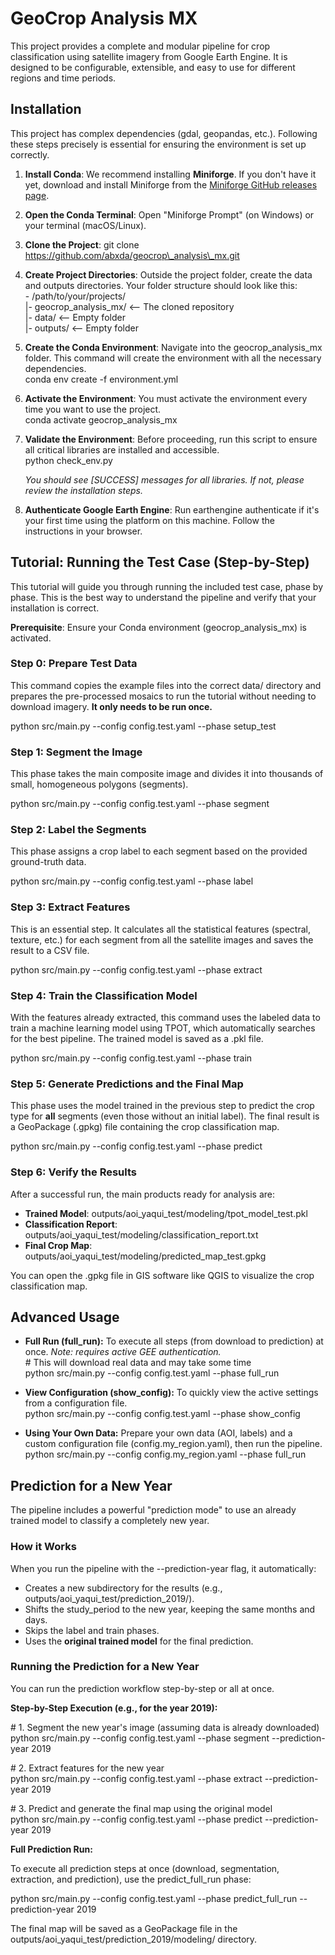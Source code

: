 # **GeoCrop Analysis MX**

This project provides a complete and modular pipeline for crop classification using satellite imagery from Google Earth Engine. It is designed to be configurable, extensible, and easy to use for different regions and time periods.

## **Installation**

This project has complex dependencies (gdal, geopandas, etc.). Following these steps precisely is essential for ensuring the environment is set up correctly.

1. **Install Conda**: We recommend installing **Miniforge**. If you don't have it yet, download and install Miniforge from the [Miniforge GitHub releases page](https://github.com/conda-forge/miniforge/releases).  
2. **Open the Conda Terminal**: Open "Miniforge Prompt" (on Windows) or your terminal (macOS/Linux).  
3. **Clone the Project**: git clone https://github.com/abxda/geocrop\_analysis\_mx.git  
4. **Create Project Directories**: Outside the project folder, create the data and outputs directories. Your folder structure should look like this:  
  \- /path/to/your/projects/  
     |- geocrop\_analysis\_mx/  \<-- The cloned repository  
     |- data/                 \<-- Empty folder  
     |- outputs/              \<-- Empty folder

5. **Create the Conda Environment**: Navigate into the geocrop\_analysis\_mx folder. This command will create the environment with all the necessary dependencies.  
   conda env create \-f environment.yml

6. **Activate the Environment**: You must activate the environment every time you want to use the project.  
   conda activate geocrop\_analysis\_mx

7. **Validate the Environment**: Before proceeding, run this script to ensure all critical libraries are installed and accessible.  
   python check\_env.py

   *You should see \[SUCCESS\] messages for all libraries. If not, please review the installation steps.*  
8. **Authenticate Google Earth Engine**: Run earthengine authenticate if it's your first time using the platform on this machine. Follow the instructions in your browser.

## **Tutorial: Running the Test Case (Step-by-Step)**

This tutorial will guide you through running the included test case, phase by phase. This is the best way to understand the pipeline and verify that your installation is correct.

**Prerequisite**: Ensure your Conda environment (geocrop\_analysis\_mx) is activated.

### **Step 0: Prepare Test Data**

This command copies the example files into the correct data/ directory and prepares the pre-processed mosaics to run the tutorial without needing to download imagery. **It only needs to be run once.**

python src/main.py \--config config.test.yaml \--phase setup\_test

### **Step 1: Segment the Image**

This phase takes the main composite image and divides it into thousands of small, homogeneous polygons (segments).

python src/main.py \--config config.test.yaml \--phase segment

### **Step 2: Label the Segments**

This phase assigns a crop label to each segment based on the provided ground-truth data.

python src/main.py \--config config.test.yaml \--phase label

### **Step 3: Extract Features**

This is an essential step. It calculates all the statistical features (spectral, texture, etc.) for each segment from all the satellite images and saves the result to a CSV file.

python src/main.py \--config config.test.yaml \--phase extract

### **Step 4: Train the Classification Model**

With the features already extracted, this command uses the labeled data to train a machine learning model using TPOT, which automatically searches for the best pipeline. The trained model is saved as a .pkl file.

python src/main.py \--config config.test.yaml \--phase train

### **Step 5: Generate Predictions and the Final Map**

This phase uses the model trained in the previous step to predict the crop type for **all** segments (even those without an initial label). The final result is a GeoPackage (.gpkg) file containing the crop classification map.

python src/main.py \--config config.test.yaml \--phase predict

### **Step 6: Verify the Results**

After a successful run, the main products ready for analysis are:

* **Trained Model**: outputs/aoi\_yaqui\_test/modeling/tpot\_model\_test.pkl  
* **Classification Report**: outputs/aoi\_yaqui\_test/modeling/classification\_report.txt  
* **Final Crop Map**: outputs/aoi\_yaqui\_test/modeling/predicted\_map\_test.gpkg

You can open the .gpkg file in GIS software like QGIS to visualize the crop classification map.

## **Advanced Usage**

* **Full Run (full\_run):** To execute all steps (from download to prediction) at once. *Note: requires active GEE authentication.*  
  \# This will download real data and may take some time  
  python src/main.py \--config config.test.yaml \--phase full\_run

* **View Configuration (show\_config):** To quickly view the active settings from a configuration file.  
  python src/main.py \--config config.test.yaml \--phase show\_config

* **Using Your Own Data:** Prepare your own data (AOI, labels) and a custom configuration file (config.my\_region.yaml), then run the pipeline.  
  python src/main.py \--config config.my\_region.yaml \--phase full\_run

## **Prediction for a New Year**

The pipeline includes a powerful "prediction mode" to use an already trained model to classify a completely new year.

### **How it Works**

When you run the pipeline with the \--prediction-year flag, it automatically:

* Creates a new subdirectory for the results (e.g., outputs/aoi\_yaqui\_test/prediction\_2019/).  
* Shifts the study\_period to the new year, keeping the same months and days.  
* Skips the label and train phases.  
* Uses the **original trained model** for the final prediction.

### **Running the Prediction for a New Year**

You can run the prediction workflow step-by-step or all at once.

**Step-by-Step Execution (e.g., for the year 2019):**

\# 1\. Segment the new year's image (assuming data is already downloaded)  
python src/main.py \--config config.test.yaml \--phase segment \--prediction-year 2019

\# 2\. Extract features for the new year  
python src/main.py \--config config.test.yaml \--phase extract \--prediction-year 2019

\# 3\. Predict and generate the final map using the original model  
python src/main.py \--config config.test.yaml \--phase predict \--prediction-year 2019

**Full Prediction Run:**

To execute all prediction steps at once (download, segmentation, extraction, and prediction), use the predict\_full\_run phase:

python src/main.py \--config config.test.yaml \--phase predict\_full\_run \--prediction-year 2019

The final map will be saved as a GeoPackage file in the outputs/aoi\_yaqui\_test/prediction\_2019/modeling/ directory.
